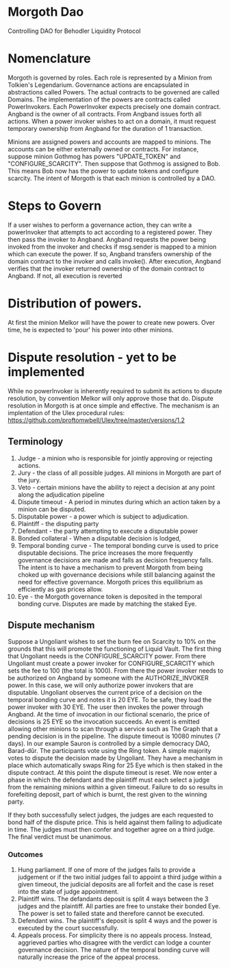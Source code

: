 # Morgoth Dao
Controlling DAO for Behodler Liquidity Protocol

# Nomenclature
Morgoth is governed by roles. Each role is represented by a Minion from Tolkien's Legendarium.
Governance actions are encapsulated in abstractions called Powers.
The actual contracts to be governed are called Domains. The implementation of the powers are contracts called PowerInvokers. Each PowerInvoker expects precisely one domain contract.  
Angband is the owner of all contracts. From Angband issues forth all actions. When a power invoker wishes to act on a domain, it must request temporary ownership from Angband for the duration of 1 transaction.

Minions are assigned powers and accounts are mapped to minions. The accounts can be either externally owned or contracts.
For instance, suppose minion Gothmog has powers "UPDATE_TOKEN" and "CONFIGURE_SCARCITY". Then suppose that Gothmog is assigned to Bob. This means Bob now has the power to update tokens and configure scarcity. The intent of Morgoth is that each minion is controlled by a DAO.

# Steps to Govern
If a user wishes to perform a governance action, they can write a powerInvoker that attempts to act according to a registered power. They then pass the invoker to Angband. Angband requests the power being invoked from the invoker and checks if msg.sender is mapped to a minion which can execute the power. If so, Angband transfers ownership of the domain contract to the invoker and calls invoke(). After execution, Angband verifies that the invoker returned ownership of the domain contract to Angband. If not, all execution is reverted

# Distribution of powers.
At first the minion Melkor will have the power to create new powers. Over time, he is expected to 'pour' his power into other minions.

# Dispute resolution - yet to be implemented
While no powerInvoker is inherently required to submit its actions to dispute resolution, by convention Melkor will only approve those that do.
Dispute resolution in Morgoth is at once simple and effective. The mechanism is an implentation of the Ulex procedural rules: https://github.com/proftomwbell/Ulex/tree/master/versions/1.2

## Terminology 
1. Judge - a minion who is responsible for jointly approving or rejecting actions.
2. Jury - the class of all possible judges. All minions in Morgoth are part of the jury.
3. Veto - certain minions have the ability to reject a decision at any point along the adjudication pipeline   
4. Dispute timeout - A period in minutes during which an action taken by a minion can be disputed. 
5. Disputable power - a power which is subject to adjudication.
6. Plaintiff - the disputing party
7. Defendant - the party attempting to execute a disputable power
6. Bonded collateral - When a disputable decision is lodged, 
7. Temporal bonding curve - The temporal bonding curve is used to price disputable decisions. The price increases the more frequently governance decisions are made and falls as decision frequency falls. The intent is to have a mechanism to prevent Morgoth from being choked up with governance decisions while still balancing against the need for effective governance. Morgoth prices this equilibrium as efficiently as gas prices allow. 
8. Eye - the Morgoth governance token is deposited in the temporal bonding curve. Disputes are made by matching the staked Eye.

## Dispute mechanism

Suppose a Ungoliant wishes to set the burn fee on Scarcity to 10% on the grounds that this will promote the functioning of Liquid Vault. The first thing that Ungoliant needs is the CONFIGURE_SCARCITY power. From there Ungoliant must create a power invoker for CONFIGURE_SCARCITY which sets the fee to 100 (the total is 1000). From there the power invoker needs to be authorized on Angband by someone with the AUTHORIZE_INVOKER power. In this case, we will only authorize power invokers that are disputable. Ungoliant observes the current price of a decision on the temporal bonding curve and notes it is 20 EYE. To be safe, they load the power invoker with 30 EYE. 
The user then invokes the power through Angband. 
At the time of invocation in our fictional scenario, the price of decisions is 25 EYE so the invocation succeeds. 
An event is emitted allowing other minions to scan through a service such as The Graph that a pending decision is in the pipeline.
The dispute timeout is 10080 minutes (7 days).
In our example Sauron is controlled by a simple democracy DAO, Barad-dûr. The participants vote using the Ring token. A simple majority votes to dispute the decision made by Ungoliant. They have a mechanism in place which automatically swaps Ring for 25 Eye which is then staked in the dispute contract.
At this point the dispute timeout is reset. 
We now enter a phase in which the defendant and the plaintiff must each select a judge from the remaining minions within a given timeout. Failure to do so results in forefeiting deposit, part of which is burnt, the rest given to the winning party.

If they both successfully select judges, the judges are each requested to bond half of the dispute price. This is held against them failing to adjudicate in time. The judges must then confer and together agree on a third judge. 
The final verdict must be unanimous.

### Outcomes
1. Hung parliament. If one of more of the judges fails to provide a judgement or if the two initial judges fail to appoint a third judge within a given timeout, the judicial deposits are all forfeit and the case is reset into the state of judge appointment.
2. Plaintiff wins. The defandants deposit is split 4 ways between the 3 judges and the plaintiff. All parties are free to unstake their bonded Eye. The power is set to failed state and therefore cannot be executed.
3. Defendant wins. The plaintiff's deposit is split 4 ways and the power is executed by the court successfully.
4. Appeals process. For simplicity there is no appeals process. Instead, aggrieved parties who disagree with the verdict can lodge a counter governance decision. The nature of the temporal bonding curve will naturally increase the price of the appeal process.
